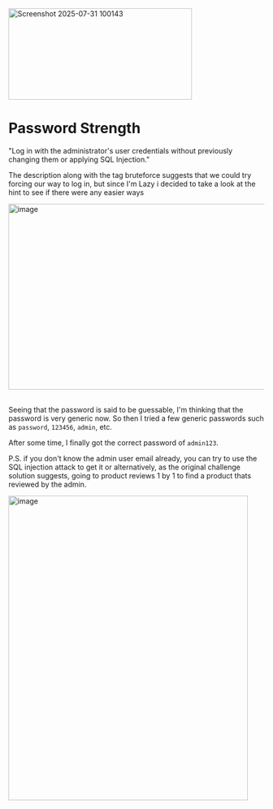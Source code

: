 <img width="361" height="180" alt="Screenshot 2025-07-31 100143" src="https://github.com/user-attachments/assets/98c51e9f-4bf2-4416-bf6c-49dcaa10e73d" />

# Password Strength
"Log in with the administrator's user credentials without previously changing them or applying SQL Injection."

The description along with the tag bruteforce suggests that we could try forcing our way to log in, 
but since I'm Lazy i decided to take a look at the hint to see if there were any easier ways 

<img width="823" height="366" alt="image" src="https://github.com/user-attachments/assets/a144d651-1b77-43ab-bbeb-b362694c4d54" /> <br/><br/>

Seeing that the password is said to be guessable, I'm thinking that the password is very generic now.
So then I tried a few generic passwords such as `password`, `123456`, `admin`, etc.

After some time, I finally got the correct password of `admin123`.

P.S. if you don't know the admin user email already, you can try to use the SQL injection attack to get it or 
alternatively, as the original challenge solution suggests, going to product reviews 1 by 1 to find a product thats reviewed by the admin.

<img width="471" height="600" alt="image" src="https://github.com/user-attachments/assets/624cf067-f736-4c9c-b3db-c9acecd00afc" />
